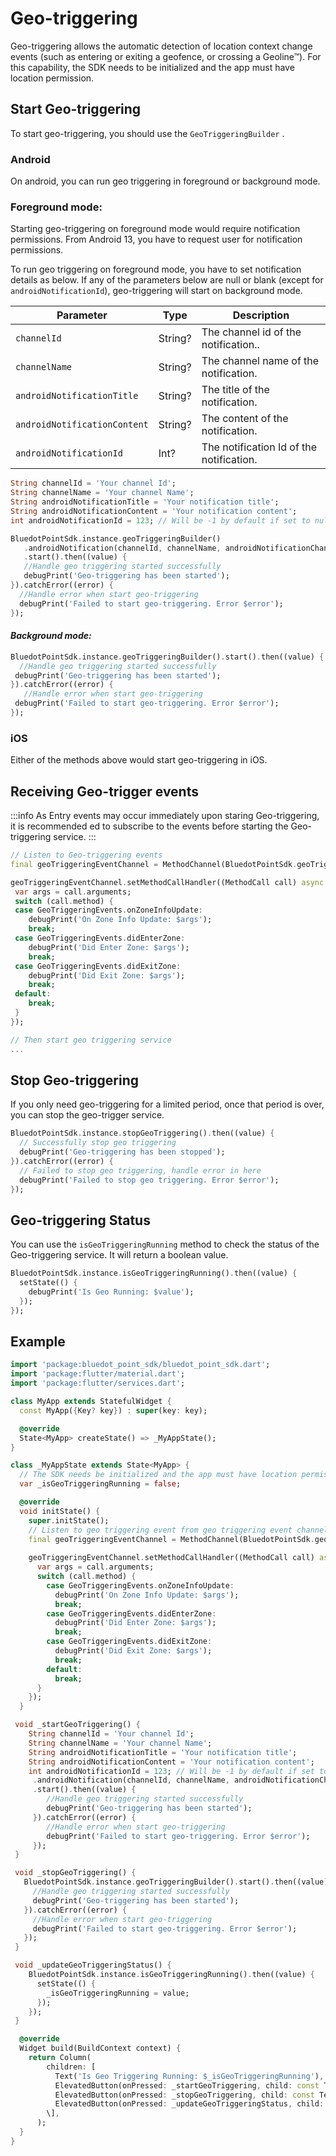 Geo-triggering
========================

Geo-triggering allows the automatic detection of location context change events (such as entering or exiting a geofence, or crossing a Geoline™). For this capability, the SDK needs to be initialized and the app must have location permission.

Start Geo-triggering
--------------------

To start geo-triggering, you should use the `GeoTriggeringBuilder` .

### Android

On android, you can run geo triggering in foreground or background mode.

### Foreground mode:

Starting geo-triggering on foreground mode would require notification permissions. From Android 13, you have to request user for notification permissions.

To run geo triggering on foreground mode, you have to set notification details as below. If any of the parameters below are null or blank (except for `androidNotificationId`), geo-triggering will start on background mode.

| **Parameter**                | **Type** | **Description**                          |
|------------------------------|----------|------------------------------------------|
| `channelId`                  | String?  | The channel id of the notification..     |
| `channelName`                | String?  | The channel name of the notification.    |
| `androidNotificationTitle`   | String?  | The title of the notification.           |
| `androidNotificationContent` | String?  | The content of the notification.         |
| `androidNotificationId`      | Int?     | The notification Id of the notification. |

```dart
String channelId = 'Your channel Id';
String channelName = 'Your channel Name';
String androidNotificationTitle = 'Your notification title';
String androidNotificationContent = 'Your notification content';
int androidNotificationId = 123; // Will be -1 by default if set to null. 

BluedotPointSdk.instance.geoTriggeringBuilder()
   .androidNotification(channelId, channelName, androidNotificationChannel, androidNotificationContent, androidNotificationId)
   .start().then((value) { 
   //Handle geo triggering started successfully 
   debugPrint('Geo-triggering has been started'); 
}).catchError((error) { 
  //Handle error when start geo-triggering 
  debugPrint('Failed to start geo-triggering. Error $error'); 
});
```

#### _Background mode:_
```dart
BluedotPointSdk.instance.geoTriggeringBuilder().start().then((value) {
  //Handle geo triggering started successfully
 debugPrint('Geo-triggering has been started');
}).catchError((error) {
   //Handle error when start geo-triggering
 debugPrint('Failed to start geo-triggering. Error $error');
});
```

### iOS

Either of the methods above would start geo-triggering in iOS.

Receiving Geo-trigger events
----------------------------
:::info
As Entry events may occur immediately upon staring Geo-triggering, it is recommended ed to subscribe to the events before starting the Geo-triggering service.
:::

```dart
// Listen to Geo-triggering events
final geoTriggeringEventChannel = MethodChannel(BluedotPointSdk.geoTriggering); 

geoTriggeringEventChannel.setMethodCallHandler((MethodCall call) async {
 var args = call.arguments; 
 switch (call.method) { 
 case GeoTriggeringEvents.onZoneInfoUpdate: 
    debugPrint('On Zone Info Update: $args'); 
    break; 
 case GeoTriggeringEvents.didEnterZone: 
    debugPrint('Did Enter Zone: $args'); 
    break; 
 case GeoTriggeringEvents.didExitZone: 
    debugPrint('Did Exit Zone: $args'); 
    break; 
 default: 
    break; 
 }
});

// Then start geo triggering service
...
```

Stop Geo-triggering
-------------------

If you only need geo-triggering for a limited period, once that period is over, you can stop the geo-trigger service.
```dart
BluedotPointSdk.instance.stopGeoTriggering().then((value) {
  // Successfully stop geo triggering
  debugPrint('Geo-triggering has been stopped');
}).catchError((error) {
  // Failed to stop geo triggering, handle error in here
  debugPrint('Failed to stop geo triggering. Error $error');
});
```

Geo-triggering Status
---------------------

You can use the `isGeoTriggeringRunning` method to check the status of the Geo-triggering service. It will return a boolean value.
```dart
BluedotPointSdk.instance.isGeoTriggeringRunning().then((value) {
  setState(() {
    debugPrint('Is Geo Running: $value');
  });
});
```

Example
-------
```dart
import 'package:bluedot_point_sdk/bluedot_point_sdk.dart';
import 'package:flutter/material.dart';
import 'package:flutter/services.dart';

class MyApp extends StatefulWidget {
  const MyApp({Key? key}) : super(key: key);

  @override
  State<MyApp> createState() => _MyAppState();
}

class _MyAppState extends State<MyApp> {
  // The SDK needs be initialized and the app must have location permissions.
  var _isGeoTriggeringRunning = false;

  @override
  void initState() {
    super.initState();
    // Listen to geo triggering event from geo triggering event channel
    final geoTriggeringEventChannel = MethodChannel(BluedotPointSdk.geoTriggering);
    
    geoTriggeringEventChannel.setMethodCallHandler((MethodCall call) async {
      var args = call.arguments;
      switch (call.method) {
        case GeoTriggeringEvents.onZoneInfoUpdate:
          debugPrint('On Zone Info Update: $args');
          break;
        case GeoTriggeringEvents.didEnterZone:
          debugPrint('Did Enter Zone: $args');
          break;
        case GeoTriggeringEvents.didExitZone:
          debugPrint('Did Exit Zone: $args');
          break;
        default:
          break;
      }
    });
  }

 void _startGeoTriggering() {
    String channelId = 'Your channel Id'; 
    String channelName = 'Your channel Name'; 
    String androidNotificationTitle = 'Your notification title'; 
    String androidNotificationContent = 'Your notification content'; 
    int androidNotificationId = 123; // Will be -1 by default if set to null. BluedotPointSdk.instance.geoTriggeringBuilder() 
     .androidNotification(channelId, channelName, androidNotificationChannel, androidNotificationContent, androidNotificationId) 
     .start().then((value) { 
        //Handle geo triggering started successfully 
        debugPrint('Geo-triggering has been started'); 
     }).catchError((error) { 
        //Handle error when start geo-triggering 
        debugPrint('Failed to start geo-triggering. Error $error'); 
     });
 }

 void _stopGeoTriggering() {
   BluedotPointSdk.instance.geoTriggeringBuilder().start().then((value) {
     //Handle geo triggering started successfully
     debugPrint('Geo-triggering has been started');
   }).catchError((error) {
     //Handle error when start geo-triggering
     debugPrint('Failed to start geo-triggering. Error $error');
   });
 }

 void _updateGeoTriggeringStatus() {
    BluedotPointSdk.instance.isGeoTriggeringRunning().then((value) {
      setState(() {
        _isGeoTriggeringRunning = value;
      });
    });
 }

  @override
  Widget build(BuildContext context) {
    return Column(
        children: [
          Text('Is Geo Triggering Running: $_isGeoTriggeringRunning'),
          ElevatedButton(onPressed: _startGeoTriggering, child: const Text('Start Geo-triggering')),
          ElevatedButton(onPressed: _stopGeoTriggering, child: const Text('Stop Geo-triggering')),
          ElevatedButton(onPressed: _updateGeoTriggeringStatus, child: const Text('Update Geo-triggering status')),
        \],
      );
  }
}
```